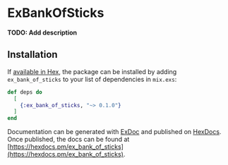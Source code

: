 # ExBankOfSticks

**TODO: Add description**

## Installation

If [available in Hex](https://hex.pm/docs/publish), the package can be installed
by adding `ex_bank_of_sticks` to your list of dependencies in `mix.exs`:

```elixir
def deps do
  [
    {:ex_bank_of_sticks, "~> 0.1.0"}
  ]
end
```

Documentation can be generated with [ExDoc](https://github.com/elixir-lang/ex_doc)
and published on [HexDocs](https://hexdocs.pm). Once published, the docs can
be found at [https://hexdocs.pm/ex_bank_of_sticks](https://hexdocs.pm/ex_bank_of_sticks).

